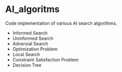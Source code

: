 # AI_algoritms

Code implementation of various AI search algorithms. 


* Informed Search
* Uninformed Search
* Adversial Search
* Optimization Problem
* Local Search
* Constraint Satisfaction Problem
* Decision Tree
